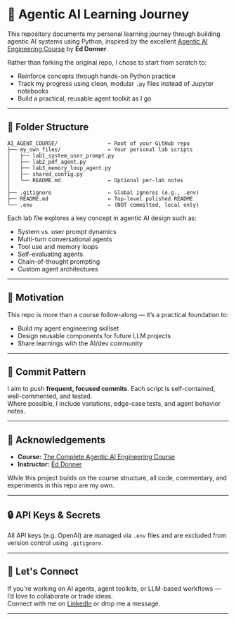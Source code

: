 # 🧠 Agentic AI Learning Journey

This repository documents my personal learning journey through building agentic AI systems using Python, inspired by the excellent [Agentic AI Engineering Course](https://www.udemy.com/course/the-complete-agentic-ai-engineering-course/) by **Ed Donner**.

Rather than forking the original repo, I chose to start from scratch to:
- Reinforce concepts through hands-on Python practice
- Track my progress using clean, modular `.py` files instead of Jupyter notebooks
- Build a practical, reusable agent toolkit as I go

---

## 📁 Folder Structure

```
AI_AGENT_COURSE/                ← Root of your GitHub repo
├── my_own_files/               ← Your personal lab scripts
│   ├── lab1_system_user_prompt.py
│   ├── lab2_pdf_agent.py
│   ├── lab3_memory_loop_agent.py
│   ├── shared_config.py
│   └── README.md               ← Optional per-lab notes
│
├── .gitignore                  ← Global ignores (e.g., .env)
├── README.md                   ← Top-level polished README
└── .env                        ← (NOT committed, local only)
```





Each lab file explores a key concept in agentic AI design such as:
- System vs. user prompt dynamics
- Multi-turn conversational agents
- Tool use and memory loops
- Self-evaluating agents
- Chain-of-thought prompting
- Custom agent architectures

---

## 🚀 Motivation

This repo is more than a course follow-along — it’s a practical foundation to:
- Build my agent engineering skillset
- Design reusable components for future LLM projects
- Share learnings with the AI/dev community

---

## 📅 Commit Pattern

I aim to push **frequent, focused commits**. Each script is self-contained, well-commented, and tested.  
Where possible, I include variations, edge-case tests, and agent behavior notes.

---

## 🧠 Acknowledgements

- **Course:** [The Complete Agentic AI Engineering Course](https://www.udemy.com/course/the-complete-agentic-ai-engineering-course/)
- **Instructor:** [Ed Donner](https://www.linkedin.com/in/edonner/)

While this project builds on the course structure, all code, commentary, and experiments in this repo are my own.

---

## 🔒 API Keys & Secrets

All API keys (e.g. OpenAI) are managed via `.env` files and are excluded from version control using `.gitignore`.

---

## 🤝 Let's Connect

If you're working on AI agents, agent toolkits, or LLM-based workflows — I’d love to collaborate or trade ideas.  
Connect with me on [LinkedIn](https://www.linkedin.com/in/jayrajvparmar/) or drop me a message.

---
